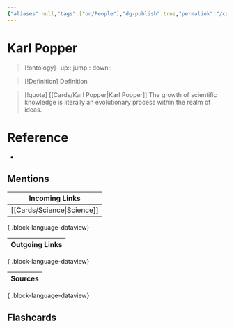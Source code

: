 ```yaml
---
{"aliases":null,"tags":["on/People"],"dg-publish":true,"permalink":"/cards/karl-popper/","dgPassFrontmatter":true}
---
```


# Karl Popper

> [!ontology]-
> up:: 
> jump:: 
> down:: 

> [!Definition] Definition
> 

> [!quote] [[Cards/Karl Popper\|Karl Popper]]
> The growth of scientific knowledge is literally an evolutionary process within the realm of ideas.

# Reference
- 

## Mentions
| Incoming Links                |
| ----------------------------- |
| [[Cards/Science\|Science]] |

{ .block-language-dataview}

| Outgoing Links |
| -------------- |

{ .block-language-dataview}

| Sources |
| ------- |

{ .block-language-dataview}

## Flashcards 
